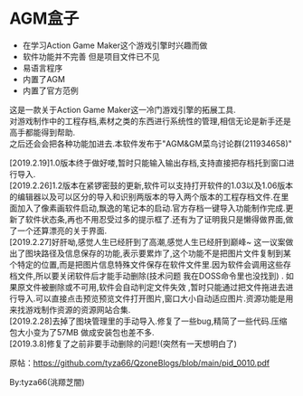 # AGM盒子
- 在学习Action Game Maker这个游戏引擎时兴趣而做
- 软件功能并不完善 但是项目文件已不见
- 易语言程序
- 内置了AGM
- 内置了官方范例

这是一款关于Action Game Maker这一冷门游戏引擎的拓展工具.  
对游戏制作中的工程存档,素材之类的东西进行系统性的管理,相信无论是新手还是高手都能得到帮助.  
之后还会会把各种功能加进去.本软件发布于"AGM&GM菜鸟讨论群(211934658)"  

 [2019.2.19]1.0版本终于做好喽,暂时只能输入输出存档,支持直接把存档托到窗口进行导入.  
[2019.2.26]1.2版本在紧锣密鼓的更新,软件可以支持打开软件的1.03以及1.06版本的编辑器以及可以区分的导入和识别两版本的导入两个版本的工程存档文件.在里面加入了像素画软件启动,飘逸的笔记本的启动.官方存档一键导入功能制作完成.更新了软件状态条,再也不用忍受过多的提示框了.还有为了证明我只是懒得做界面,做了一个还算漂亮的关于界面.  
 [2019.2.27]好肝呦,感觉人生已经肝到了高潮,感觉人生已经肝到巅峰~ 这一议案做出了图块路径及信息保存的功能,表示要累炸了,这个功能不是把图片文件复制到某个特定的位置,而是把图片信息特殊文件保存在软件文件里.因为软件会调用这些存档文件,所以要关闭软件后才能手动删除(技术问题 我在DOSS命令里也没找到) . 如果原文件被删除或不可用,软件会自动判定文件失效 ,暂时只能通过把文件拖进去进行导入.可以直接点击预览预览文件打开图片,窗口大小自动适应图片.资源功能是用来找游戏制作资源的资源网站合集.  
 [2019.2.28]去掉了图块管理里的手动导入.修复了一些bug,精简了一些代码.压缩包大小变为了57MB 做成安装包也差不多.  
 [2019.3.8]修复了之前非要手动删除的问题!(突然有一天想明白了) 

原帖：https://github.com/tyza66/QzoneBlogs/blob/main/pid_0010.pdf

By:tyza66(洮羱芝闇)
